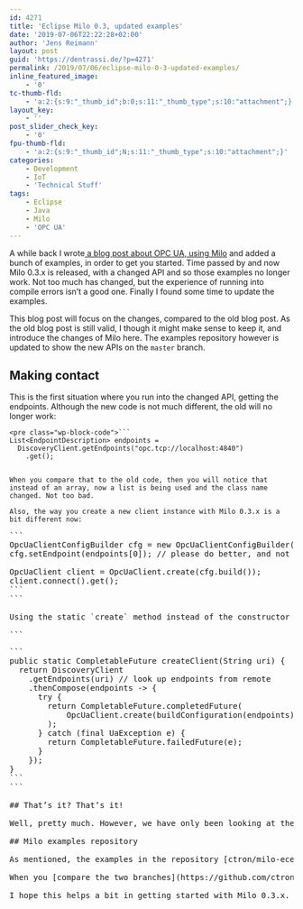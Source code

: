 ```yaml
---
id: 4271
title: 'Eclipse Milo 0.3, updated examples'
date: '2019-07-06T22:22:28+02:00'
author: 'Jens Reimann'
layout: post
guid: 'https://dentrassi.de/?p=4271'
permalink: /2019/07/06/eclipse-milo-0-3-updated-examples/
inline_featured_image:
    - '0'
tc-thumb-fld:
    - 'a:2:{s:9:"_thumb_id";b:0;s:11:"_thumb_type";s:10:"attachment";}'
layout_key:
    - ''
post_slider_check_key:
    - '0'
fpu-thumb-fld:
    - 'a:2:{s:9:"_thumb_id";N;s:11:"_thumb_type";s:10:"attachment";}'
categories:
    - Development
    - IoT
    - 'Technical Stuff'
tags:
    - Eclipse
    - Java
    - Milo
    - 'OPC UA'
---
```


A while back I wrote[ a blog post about OPC UA, using Milo](https://dentrassi.de/2017/09/14/creating-opc-ua-solutions-eclipse-milo/) and added a bunch of examples, in order to get you started. Time passed by and now Milo 0.3.x is released, with a changed API and so those examples no longer work. Not too much has changed, but the experience of running into compile errors isn’t a good one. Finally I found some time to update the examples.

This blog post will focus on the changes, compared to the old blog post. As the old blog post is still valid, I though it might make sense to keep it, and introduce the changes of Milo here. The examples repository however is updated to show the new APIs on the `master` branch.

## Making contact

This is the first situation where you run into the changed API, getting the endpoints. Although the new code is not much different, the old will no longer work:

```
<pre class="wp-block-code">```
List<EndpointDescription> endpoints =
  DiscoveryClient.getEndpoints("opc.tcp://localhost:4840")
    .get();
```
```

When you compare that to the old code, then you will notice that instead of an array, now a list is being used and the class name changed. Not too bad.

Also, the way you create a new client instance with Milo 0.3.x is a bit different now:

```
<pre class="wp-block-code">```
OpcUaClientConfigBuilder cfg = new OpcUaClientConfigBuilder();
cfg.setEndpoint(endpoints[0]); // please do better, and not only pick the first entry

OpcUaClient client = OpcUaClient.create(cfg.build());
client.connect().get();
```
```

Using the static `create` method instead of the constructor allows for a bit more processing, before the class instance is actually created. Also may this new method throw an exception now. Handling this in an async way isn’t too hard when you are using Java 9+:

```
<pre class="wp-block-code">```
public static CompletableFuture<OpcUaClient> createClient(String uri) {
  return DiscoveryClient
    .getEndpoints(uri) // look up endpoints from remote
    .thenCompose(endpoints -> {
      try {
        return CompletableFuture.completedFuture(
            OpcUaClient.create(buildConfiguration(endpoints)) // "buildConfiguration" should pick an endpoint
        );
      } catch (final UaException e) {
        return CompletableFuture.failedFuture(e);
      }
    });
}
```
```

## That’s it? That’s it!

Well, pretty much. However, we have only been looking at the client side of Milo. Implementing your own server requires to use the server side API, and that change much more. But to be fair, the changes improve the situation a lot, and make things much easier to use.

## Milo examples repository

As mentioned, the examples in the repository [ctron/milo-ece2017](https://github.com/ctron/milo-ece2017) have been updated as well. They also contain the changed server side, which changed a lot more than the client side.

When you [compare the two branches](https://github.com/ctron/milo-ece2017/compare/milo-0.2x...master) `master` and `milo-0.2.x`, you can see the changed I made for updating to the new version.

I hope this helps a bit in getting started with Milo 0.3.x. And please be sure to read the [original post](https://dentrassi.de/2017/09/14/creating-opc-ua-solutions-eclipse-milo/), giving a more detailed introduction, as well.